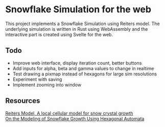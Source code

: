 # Snowflake Simulation for the web
This project implements a Snowflake Simulation using Reiters model. The underlying simulation is written in Rust using WebAssembly and the interactive part is created using Svelte for the web.

## Todo
* Improve web interface, display iteration count, better buttons
* Add inputs for alpha, beta and gamma values to change in realtime
* Test drawing a pixmap instead of hexagons for large sim resolutions
* Experiment with saving 
* Implement zooming into window

## Resources
[Reiters Model, A local cellular model for snow crystal growth](http://www.patarnott.com/pdf/SnowCrystalGrowth.pdf)  
[On the Modeling of Snowflake Growth Using Hexagonal Automata](https://math.mit.edu/research/highschool/primes/materials/2014/Li-Jessica.pdf)